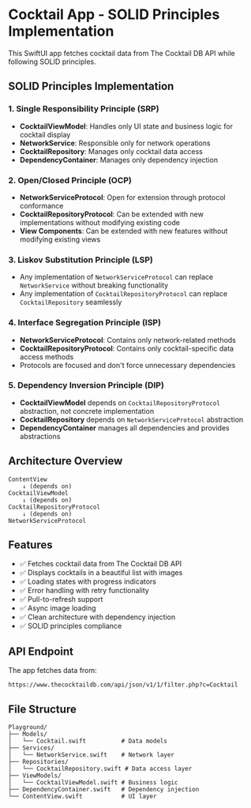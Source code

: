# Cocktail App - SOLID Principles Implementation

This SwiftUI app fetches cocktail data from The Cocktail DB API while following SOLID principles.

## SOLID Principles Implementation

### 1. Single Responsibility Principle (SRP)
- **CocktailViewModel**: Handles only UI state and business logic for cocktail display
- **NetworkService**: Responsible only for network operations
- **CocktailRepository**: Manages only cocktail data access
- **DependencyContainer**: Manages only dependency injection

### 2. Open/Closed Principle (OCP)
- **NetworkServiceProtocol**: Open for extension through protocol conformance
- **CocktailRepositoryProtocol**: Can be extended with new implementations without modifying existing code
- **View Components**: Can be extended with new features without modifying existing views

### 3. Liskov Substitution Principle (LSP)
- Any implementation of `NetworkServiceProtocol` can replace `NetworkService` without breaking functionality
- Any implementation of `CocktailRepositoryProtocol` can replace `CocktailRepository` seamlessly

### 4. Interface Segregation Principle (ISP)
- **NetworkServiceProtocol**: Contains only network-related methods
- **CocktailRepositoryProtocol**: Contains only cocktail-specific data access methods
- Protocols are focused and don't force unnecessary dependencies

### 5. Dependency Inversion Principle (DIP)
- **CocktailViewModel** depends on `CocktailRepositoryProtocol` abstraction, not concrete implementation
- **CocktailRepository** depends on `NetworkServiceProtocol` abstraction
- **DependencyContainer** manages all dependencies and provides abstractions

## Architecture Overview

```
ContentView
    ↓ (depends on)
CocktailViewModel
    ↓ (depends on)
CocktailRepositoryProtocol
    ↓ (depends on)
NetworkServiceProtocol
```

## Features

- ✅ Fetches cocktail data from The Cocktail DB API
- ✅ Displays cocktails in a beautiful list with images
- ✅ Loading states with progress indicators
- ✅ Error handling with retry functionality
- ✅ Pull-to-refresh support
- ✅ Async image loading
- ✅ Clean architecture with dependency injection
- ✅ SOLID principles compliance

## API Endpoint

The app fetches data from:
```
https://www.thecocktaildb.com/api/json/v1/1/filter.php?c=Cocktail
```

## File Structure

```
Playground/
├── Models/
│   └── Cocktail.swift          # Data models
├── Services/
│   └── NetworkService.swift    # Network layer
├── Repositories/
│   └── CocktailRepository.swift # Data access layer
├── ViewModels/
│   └── CocktailViewModel.swift # Business logic
├── DependencyContainer.swift   # Dependency injection
└── ContentView.swift           # UI layer
```
